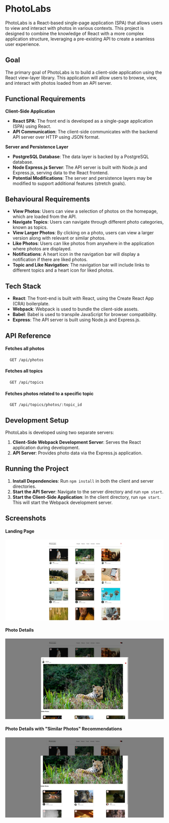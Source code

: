 
# PhotoLabs

PhotoLabs is a React-based single-page application (SPA) that allows users to view and interact with photos in various contexts. This project is designed to combine the knowledge of React with a more complex application structure, leveraging a pre-existing API to create a seamless user experience.


## Goal

The primary goal of PhotoLabs is to build a client-side application using the React view-layer library. This application will allow users to browse, view, and interact with photos loaded from an API server.
## Functional Requirements

**Client-Side Application**

- **React SPA**: The front end is developed as a single-page application (SPA) using React.
- **API Communication**: The client-side communicates with the backend API server over HTTP using JSON format.

**Server and Persistence Layer**

- **PostgreSQL Database**: The data layer is backed by a PostgreSQL database.
- **Node Express.js Server**: The API server is built with Node.js and Express.js, serving data to the React frontend.
- **Potential Modifications**: The server and persistence layers may be modified to support additional features (stretch goals).
## Behavioural Requirements

- **View Photos**: Users can view a selection of photos on the homepage, which are loaded from the API.
- **Navigate Topics**: Users can navigate through different photo categories, known as topics.
- **View Larger Photos**: By clicking on a photo, users can view a larger version along with relevant or similar photos.
- **Like Photos**: Users can like photos from anywhere in the application where photos are displayed.
- **Notifications**: A heart icon in the navigation bar will display a notification if there are liked photos.
- **Topic and Like Navigation**: The navigation bar will include links to different topics and a heart icon for liked photos.
## Tech Stack

- **React**: The front-end is built with React, using the Create React App (CRA) boilerplate.
- **Webpack**: Webpack is used to bundle the client-side assets.
- **Babel**: Babel is used to transpile JavaScript for browser compatibility.
- **Express**: The API server is built using Node.js and Express.js.


## API Reference

#### Fetches all photos

```http
  GET /api/photos
```



#### Fetches all topics

```http
  GET /api/topics
```


#### Fetches photos related to a specific topic

```http
  GET /api/topics/photos/:topic_id
```
## Development Setup

PhotoLabs is developed using two separate servers:

1. **Client-Side Webpack Development Server**: Serves the React application during development.
2. **API Server**: Provides photo data via the Express.js application.
## Running the Project

1. **Install Dependencies**: Run `npm install` in both the client and server directories.
2. **Start the API Server**: Navigate to the server directory and run `npm start`.
3. **Start the Client-Side Application**: In the client directory, run `npm start`. This will start the Webpack development server.
## Screenshots

#### Landing Page
!["Landing Page"](https://github.com/moastra/photolabs/blob/main/docs/landing-page.png?raw=true)

#### Photo Details
!["Open Modal for Photo Details"](https://github.com/moastra/photolabs/blob/main/docs/modal-open.png?raw=true)

#### Photo Details with "Similar Photos" Recommendations
!["Open Modal for Similar Photos"](https://github.com/moastra/photolabs/blob/main/docs/similar-photos.png?raw=true)

